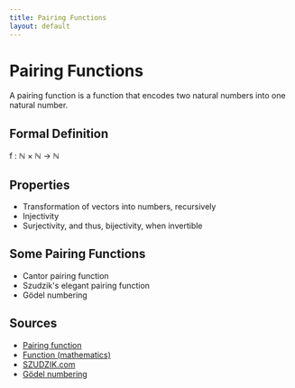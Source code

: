 ```yaml
---
title: Pairing Functions
layout: default
---
```


# Pairing Functions

A pairing function is a function that encodes two natural numbers into one
natural number.

## Formal Definition

f : &#x2115; &times; &#x2115; &rarr; &#x2115;

## Properties

- Transformation of vectors into numbers, recursively
- Injectivity
- Surjectivity, and thus, bijectivity, when invertible

## Some Pairing Functions

- Cantor pairing function
- Szudzik's elegant pairing function
- G&#xF6;del numbering

## Sources

- [Pairing function](https://en.wikipedia.org/wiki/Pairing_function)
- [Function (mathematics)](https://en.wikipedia.org/wiki/Function_%28mathematics%29)
- [SZUDZIK.com](http://szudzik.com/)
- [G&#xF6;del numbering](https://en.wikipedia.org/wiki/G%C3%B6del_numbering)
